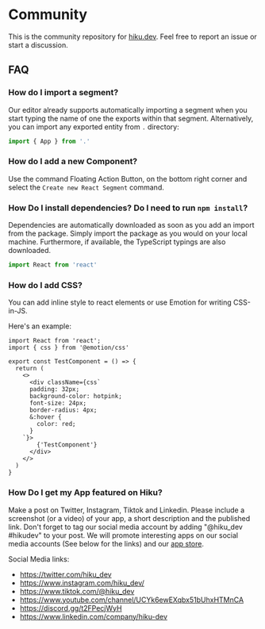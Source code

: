 # Community
This is the community repository for [hiku.dev](https://hiku.dev). Feel free to report an issue or start a discussion.

## FAQ

### How do I import a segment?
Our editor already supports automatically importing a segment when you start typing the name of one the exports within that segment.
Alternatively, you can import any exported entity from `.` directory:

```typescript
import { App } from '.'
```

### How do I add a new Component?
Use the command Floating Action Button, on the bottom right corner and select the `Create new React Segment` command.


### How Do I install dependencies? Do I need to run `npm install`?
Dependencies are automatically downloaded as soon as you add an import from the package.
Simply import the package as you would on your local machine. Furthermore, if available, the TypeScript typings are also downloaded.

```typescript
import React from 'react'
```


### How do I add CSS?
You can add inline style to react elements or use Emotion for writing CSS-in-JS.

Here's an example:

```tsx
import React from 'react';
import { css } from '@emotion/css'

export const TestComponent = () => {
  return (
    <>
      <div className={css`
      padding: 32px;
      background-color: hotpink;
      font-size: 24px;
      border-radius: 4px;
      &:hover {
        color: red;
      }
    `}>
        {'TestComponent'}
      </div>
    </>
  )
}

```

### How Do I get my App featured on Hiku?

Make a post on Twitter, Instagram, Tiktok and Linkedin. Please include a screenshot (or a video) of your app, a short description and the published link. Don't forget to tag our social media account by adding "@hiku_dev #hikudev" to your post. We will promote interesting apps on our social media accounts (See below for the links) and our [app store](https://hiku.app).

Social Media links:
- https://twitter.com/hiku_dev
- https://www.instagram.com/hiku_dev/
- https://www.tiktok.com/@hiku_dev
- https://www.youtube.com/channel/UCYk6ewEXqbx51bUhxHTMnCA
- https://discord.gg/t2FPecjWyH
- https://www.linkedin.com/company/hiku-dev


